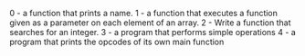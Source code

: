 0 -  a function that prints a name.
1 - a function that executes a function given as a parameter on each element of an array.
2 - Write a function that searches for an integer.
3 - a program that performs simple operations
4 - a program that prints the opcodes of its own main function
